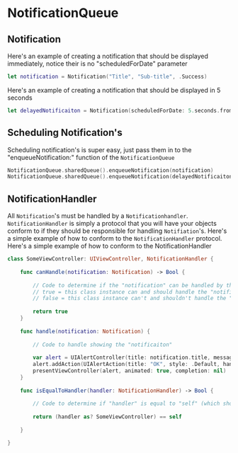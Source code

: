 # NotificationQueue

Notification
------------

Here's an example of creating a notification that should be displayed immediately, notice their is no "scheduledForDate" parameter
```swift
let notification = Notification("Title", "Sub-title", .Success)
```

Here's an example of creating a notification that should be displayed in 5 seconds
```swift
let delayedNotificaiton = Notification(scheduledForDate: 5.seconds.fromNow, "Title", "Sub-title", .Success)
```

Scheduling Notification's
-------------------------

Scheduling notification's is super easy, just pass them in to the "enqueueNotification:" function of the `NotificationQueue`
```swift
NotificationQueue.sharedQueue().enqueueNotification(notification)
NotificationQueue.sharedQueue().enqueueNotification(delayedNotificaiton)
```

NotificationHandler
-------------------

All `Notification`'s must be handled by a `Notificationhandler`. `NotificationHandler` is simply a protocol that you will have your objects conform to if they should be responsible for handling `Notifiation`'s. Here's a simple example of how to conform to the `NotificationHandler` protocol.
Here's a simple example of how to conform to the NotificationHandler
```swift
class SomeViewController: UIViewController, NotificationHandler {
    
    func canHandle(notification: Notification) -> Bool {
        
        // Code to determine if the "notification" can be handled by this class instance
        // true = this class instance can and should handle the "notification"
        // false = this class instance can't and shouldn't handle the "notification"
        
        return true
    }
    
    func handle(notification: Notification) {
        
        // Code to handle showing the "notificaiton"
        
        var alert = UIAlertController(title: notification.title, message: notification.message, preferredStyle: .Alert)
        alert.addAction(UIAlertAction(title: "OK", style: .Default, handler: nil))
        presentViewController(alert, animated: true, completion: nil)
    }
    
    func isEqualToHandler(handler: NotificationHandler) -> Bool {
        
        // Code to determine if "handler" is equal to "self" (which should be a class instace which conforms to NotificationHandler)
        
        return (handler as? SomeViewController) == self
        
    }

}
```
